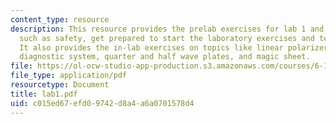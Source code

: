 ```yaml
---
content_type: resource
description: This resource provides the prelab exercises for lab 1 and contains topics
  such as safety, get prepared to start the laboratory exercises and telescope design.
  It also provides the in-lab exercises on topics like linear polarizer, two-polarizer
  diagnostic system, quarter and half wave plates, and magic sheet.
file: https://ol-ocw-studio-app-production.s3.amazonaws.com/courses/6-161-modern-optics-project-laboratory-fall-2005/c015ed67efd09742d8a4a6a0701578d4_lab1.pdf
file_type: application/pdf
resourcetype: Document
title: lab1.pdf
uid: c015ed67-efd0-9742-d8a4-a6a0701578d4
---
```

